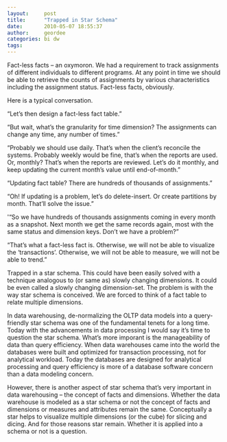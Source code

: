 ```yaml
---
layout:     post
title:      "Trapped in Star Schema"
date:       2010-05-07 18:55:37
author:     geordee
categories: bi dw
tags:       
---
```


Fact-less facts – an oxymoron. We had a requirement to track assignments of different individuals to different programs. At any point in time we should be able to retrieve the counts of assignments by various characteristics including the assignment status. Fact-less facts, obviously.

Here is a typical conversation.

“Let’s then design a fact-less fact table.”

“But wait, what’s the granularity for time dimension? The assignments can change any time, any number of times.”

“Probably we should use daily. That’s when the client’s reconcile the systems. Probably weekly would be fine, that’s when the reports are used. Or, monthly? That’s when the reports are reviewed. Let’s do it monthly, and keep updating the current month’s value until end-of-month.”

“Updating fact table? There are hundreds of thousands of assignments.”

“Oh! If updating is a problem, let’s do delete-insert. Or create partitions by month. That’ll solve the issue.”

'“So we have hundreds of thousands assignments coming in every month as a snapshot. Next month we get the same records again, most with the same status and dimension keys. Don’t we have a problem?”

“That’s what a fact-less fact is. Otherwise, we will not be able to visualize the ‘transactions’. Otherwise, we will not be able to measure, we will not be able to trend.”

Trapped in a star schema. This could have been easily solved with a technique analogous to (or same as) slowly changing dimensions. It could be even called a slowly changing dimension-set. The problem is with the way star schema is conceived. We are forced to think of a fact table to relate multiple dimensions.

In data warehousing, de-normalizing the OLTP data models into a query-friendly star schema was one of the fundamental tenets for a long time. Today with the advancements in data processing I would say it’s time to question the star schema. What’s more imporant is the manageability of data than query efficiency. When data warehouses came into the world the databases were built and optimized for transaction processing, not for analytical workload. Today the databases are designed for analytical processing and query efficiency is more of a database software concern than a data modeling concern.

However, there is another aspect of star schema that’s very important in data warehousing – the concept of facts and dimensions. Whether the data warehouse is modeled as a star schema or not the concept of facts and dimensions or measures and attributes remain the same. Conceptually a star helps to visualize multiple dimensions (or the cube) for slicing and dicing. And for those reasons star remain. Whether it is applied into a schema or not is a question.
